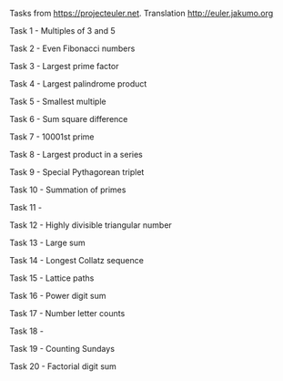 Tasks from https://projecteuler.net.
Translation http://euler.jakumo.org
  
Task 1 - Multiples of 3 and 5

Task 2 - Even Fibonacci numbers

Task 3 - Largest prime factor

Task 4 - Largest palindrome product  

Task 5 - Smallest multiple 

Task 6 - Sum square difference 

Task 7 - 10001st prime

Task 8 - Largest product in a series

Task 9 - Special Pythagorean triplet

Task 10 - Summation of primes

Task 11 - 

Task 12 - Highly divisible triangular number

Task 13 - Large sum

Task 14 - Longest Collatz sequence

Task 15 - Lattice paths

Task 16 - Power digit sum

Task 17 - Number letter counts

Task 18 - 

Task 19 - Counting Sundays

Task 20 - Factorial digit sum

